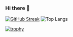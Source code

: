 ### Hi there 👋

[![GitHub Streak](https://streak-stats.demolab.com/?user=komailabbas12&theme=dark)](https://git.io/streak-stats)    ![Top Langs](https://github-readme-stats.vercel.app/api/top-langs/?username=komailabbas12&layout=dark)

[![trophy](https://github-profile-trophy.vercel.app/?username=komailabbas12)](https://github.com/ryo-ma/github-profile-trophy)
